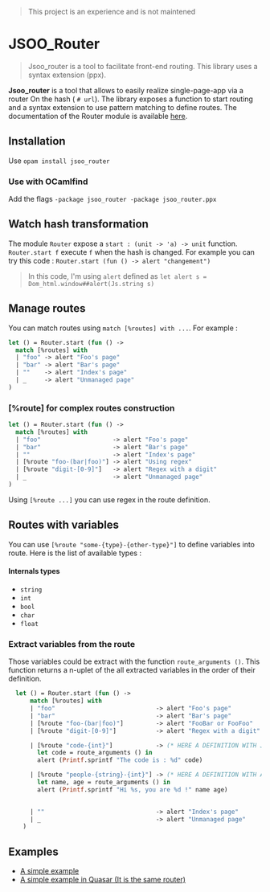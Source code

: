 > This project is an experience and is not maintened

# JSOO_Router

> Jsoo_router is a tool to facilitate front-end routing. 
> This library uses a syntax extension (ppx).

**Jsoo_router** is a tool that allows to easily realize single-page-app via a router
On the hash ( `# url`). The library exposes a function to start routing and a syntax 
extension to use pattern matching to define routes. The documentation of the Router module 
is available [here](https://xvw.github.io/jsoo_router/doc/).


## Installation

Use `opam install jsoo_router`

### Use with OCamlfind

Add the flags `-package jsoo_router -package jsoo_router.ppx`

## Watch hash transformation
The module `Router` expose a `start : (unit -> 'a) -> unit` function. `Router.start f` execute
`f` when the hash is changed. For example you can try this code
: `Router.start (fun () -> alert "changement")`

> In this code, I'm using `alert` defined as `let alert s = Dom_html.window##alert(Js.string s)`

## Manage routes
You can match routes using `match [%routes] with ...`. For example :

```ocaml
let () = Router.start (fun () ->
  match [%routes] with
  | "foo" -> alert "Foo's page"
  | "bar" -> alert "Bar's page"
  | ""    -> alert "Index's page"
  | _     -> alert "Unmanaged page"
)

```

### [%route] for complex routes construction

```ocaml
let () = Router.start (fun () ->
  match [%routes] with
  | "foo"                    -> alert "Foo's page"
  | "bar"                    -> alert "Bar's page"
  | ""                       -> alert "Index's page"
  | [%route "foo-(bar|foo)"] -> alert "Using regex"
  | [%route "digit-[0-9]"]   -> alert "Regex with a digit"
  | _                        -> alert "Unmanaged page"
)
```

Using `[%route ...]` you can use regex in the route definition.


## Routes with variables

You can use `[%route "some-{type}-{other-type}"]` to define variables 
into route. Here is the list of available types :

#### Internals types

-  `string`
-  `int`
-  `bool`
-  `char`
-  `float`

### Extract variables from the route

Those variables could be extract with the function `route_arguments ()`. This function 
returns a n-uplet of the all extracted variables in the order of their definition.

```ocaml
  let () = Router.start (fun () ->
      match [%routes] with
      | "foo"                            -> alert "Foo's page"
      | "bar"                            -> alert "Bar's page"
      | [%route "foo-(bar|foo)"]         -> alert "FooBar or FooFoo"
      | [%route "digit-[0-9]"]           -> alert "Regex with a digit"

      | [%route "code-{int}"]            -> (* HERE A DEFINITION WITH JUST AN INT *)
        let code = route_arguments () in
        alert (Printf.sprintf "The code is : %d" code)

      | [%route "people-{string}-{int}"] -> (* HERE A DEFINITION WITH A STRING AND AN INT *)
        let name, age = route_arguments () in
        alert (Printf.sprintf "Hi %s, you are %d !" name age)

          
      | ""                               -> alert "Index's page"
      | _                                -> alert "Unmanaged page"
    )

```

## Examples

-  [A simple example](https://github.com/xvw/jsoo_router/tree/master/examples/simple-routing)
-  [A simple example in Quasar (It is the same router)](https://github.com/xvw/quasar/tree/master/examples/simple-routing)


